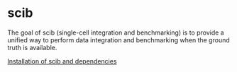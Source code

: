 
# scib

<!-- badges: start -->
<!-- badges: end -->

The goal of scib (single-cell integration and benchmarking) is to
provide a unified way to perform data integration and benchmarking when
the ground truth is available.

[Installation of scib and dependencies](scib_install.md)
